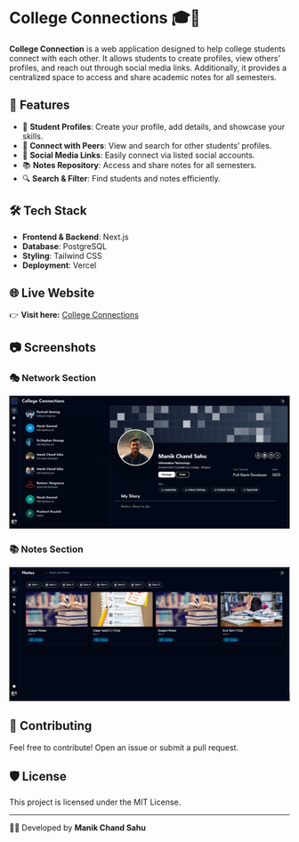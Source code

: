# College Connections 🎓💬  

**College Connection** is a web application designed to help college students connect with each other. It allows students to create profiles, view others' profiles, and reach out through social media links. Additionally, it provides a centralized space to access and share academic notes for all semesters.  

## 🚀 Features  
- 🏫 **Student Profiles**: Create your profile, add details, and showcase your skills.  
- 👥 **Connect with Peers**: View and search for other students’ profiles.  
- 🔗 **Social Media Links**: Easily connect via listed social accounts.  
- 📚 **Notes Repository**: Access and share notes for all semesters.  
- 🔍 **Search & Filter**: Find students and notes efficiently.  

## 🛠️ Tech Stack  
- **Frontend & Backend**: Next.js  
- **Database**: PostgreSQL  
- **Styling**: Tailwind CSS  
- **Deployment**: Vercel  

## 🌐 Live Website  
👉 **Visit here:** [College Connections](https://college-connection.vercel.app/)  

## 📷 Screenshots  
### 🎭 Network Section  
![Network Screenshot](/public/screenshots/network.png)  

### 📚 Notes Section  
![Notes Screenshot](/public/screenshots/notes.png)  

## 🤝 Contributing  
Feel free to contribute! Open an issue or submit a pull request.  

## 🛡️ License  
This project is licensed under the MIT License.  

---
👨‍💻 Developed by **Manik Chand Sahu**  
